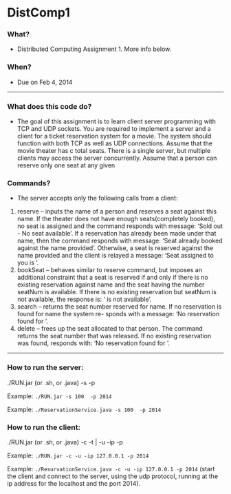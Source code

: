 DistComp1
=========
### What?
- Distributed Computing Assignment 1. More info below.

### When?
- Due on Feb 4, 2014

***

### What does this code do?
- The goal of this assignment is to learn client server programming with TCP and UDP sockets. You are required to implement a server and a client for a ticket reservation system for a movie. The system should function with both TCP as well as UDP connections. Assume that the movie theater has c total seats. There is a single server, but multiple clients may access the server concurrently. Assume that a person can reserve only one seat at any given 

### Commands?
- The server accepts only the following calls from a client:
1. reserve <name> – inputs the name of a person and reserves a seat against this name. If the theater does not have enough seats(completely booked), no seat is assigned and the command responds with message: ‘Sold out - No seat available’. If a reservation has already been made under that name, then the command responds with message: ‘Seat already booked against the name provided’.
Otherwise, a seat is reserved against the name provided and the client is relayed a message: ‘Seat assigned to you is <seat-number>’.
2. bookSeat <name> <seatNum> – behaves similar to reserve command, but imposes an additional constraint that a seat is reserved if and only if there is no existing reservation against name and the seat having the number seatNum is available. If there is no existing reservation but seatNum is not available, the response is: ‘<seatNum> is not available’.
3. search <name> – returns the seat number reserved for name. If no reservation is found for name the system re- sponds with a message: ‘No reservation found for <name>’.
4. delete <name> – frees up the seat allocated to that person. The command returns the seat number that was released. If no existing reservation was found, responds with: ‘No reservation found for <name>’.

***

### How to run the server:
./RUN.jar (or .sh, or .java) -s <positive integer to be uses as the total number of seats in the theater> -p <port to listen on>

Example: `./RUN.jar -s 100  -p 2014`

Example: `./ReservationService.java -s 100  -p 2014`

### How to run the client:
./RUN.jar (or .sh, or .java) -c -t <for tcp>| -u <for udp> -ip <server-ip> -p <server-port>

Example: `./RUN.jar -c -u -ip 127.0.0.1 -p 2014` 

Example: `./ResurvationService.java -c -u -ip 127.0.0.1 -p 2014`  (start the client and connect to the server,
using the udp protocol, running at the ip address for the localhost and the port 2014).
